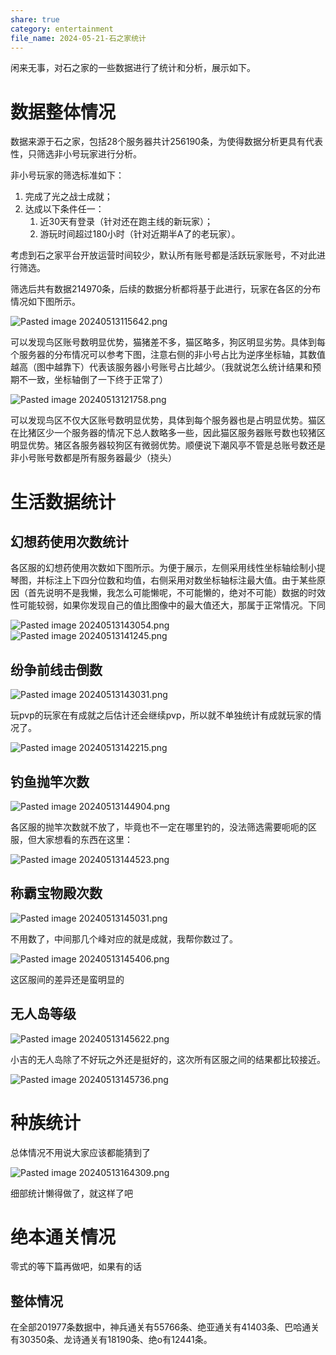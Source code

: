 ```yaml
---  
share: true  
category: entertainment  
file_name: 2024-05-21-石之家统计  
---  
```

  
闲来无事，对石之家的一些数据进行了统计和分析，展示如下。  
  
# 数据整体情况  
  
数据来源于石之家，包括28个服务器共计256190条，为使得数据分析更具有代表性，只筛选非小号玩家进行分析。  
  
非小号玩家的筛选标准如下：  
  
1. 完成了光之战士成就；  
2. 达成以下条件任一：  
	1. 近30天有登录（针对还在跑主线的新玩家）；  
	2. 游玩时间超过180小时（针对近期半A了的老玩家）。  
  
考虑到石之家平台开放运营时间较少，默认所有账号都是活跃玩家账号，不对此进行筛选。  
  
筛选后共有数据214970条，后续的数据分析都将基于此进行，玩家在各区的分布情况如下图所示。  
  
![Pasted image 20240513115642.png](../img/Pasted%20image%2020240513115642.png)  
  
可以发现鸟区账号数明显优势，猫猪差不多，猫区略多，狗区明显劣势。具体到每个服务器的分布情况可以参考下图，注意右侧的非小号占比为逆序坐标轴，其数值越高（图中越靠下）代表该服务器小号账号占比越少。（我就说怎么统计结果和预期不一致，坐标轴倒了一下终于正常了）  
  
![Pasted image 20240513121758.png](../img/Pasted%20image%2020240513121758.png)  
  
可以发现鸟区不仅大区账号数明显优势，具体到每个服务器也是占明显优势。猫区在比猪区少一个服务器的情况下总人数略多一些，因此猫区服务器账号数也较猪区明显优势。猪区各服务器较狗区有微弱优势。顺便说下潮风亭不管是总账号数还是非小号账号数都是所有服务器最少（挠头）  
  
# 生活数据统计  
  
## 幻想药使用次数统计  
  
各区服的幻想药使用次数如下图所示。为便于展示，左侧采用线性坐标轴绘制小提琴图，并标注上下四分位数和均值，右侧采用对数坐标轴标注最大值。由于某些原因（首先说明不是我懒，我怎么可能懒呢，不可能懒的，绝对不可能）数据的时效性可能较弱，如果你发现自己的值比图像中的最大值还大，那属于正常情况。下同  
  
![Pasted image 20240513143054.png](../img/Pasted%20image%2020240513143054.png)  
![Pasted image 20240513141245.png](../img/Pasted%20image%2020240513141245.png)  
  
## 纷争前线击倒数  
  
![Pasted image 20240513143031.png](../img/Pasted%20image%2020240513143031.png)  
  
玩pvp的玩家在有成就之后估计还会继续pvp，所以就不单独统计有成就玩家的情况了。  
  
![Pasted image 20240513142215.png](../img/Pasted%20image%2020240513142215.png)  
  
## 钓鱼抛竿次数  
  
![Pasted image 20240513144904.png](../img/Pasted%20image%2020240513144904.png)  
  
各区服的抛竿次数就不放了，毕竟也不一定在哪里钓的，没法筛选需要呃呃的区服，但大家想看的东西在这里：  
  
![Pasted image 20240513144523.png](../img/Pasted%20image%2020240513144523.png)  
  
  
## 称霸宝物殿次数  
  
![Pasted image 20240513145031.png](../img/Pasted%20image%2020240513145031.png)  
  
不用数了，中间那几个峰对应的就是成就，我帮你数过了。  
  
![Pasted image 20240513145406.png](../img/Pasted%20image%2020240513145406.png)  
  
这区服间的差异还是蛮明显的  
  
## 无人岛等级  
  
![Pasted image 20240513145622.png](../img/Pasted%20image%2020240513145622.png)  
  
小吉的无人岛除了不好玩之外还是挺好的，这次所有区服之间的结果都比较接近。  
  
![Pasted image 20240513145736.png](../img/Pasted%20image%2020240513145736.png)  
  
# 种族统计  
  
总体情况不用说大家应该都能猜到了  
  
![Pasted image 20240513164309.png](../img/Pasted%20image%2020240513164309.png)  
  
细部统计懒得做了，就这样了吧  
  
  
# 绝本通关情况  
  
零式的等下篇再做吧，如果有的话  
  
## 整体情况  
  
在全部201977条数据中，神兵通关有55766条、绝亚通关有41403条、巴哈通关有30350条、龙诗通关有18190条、绝o有12441条。  
  
  
